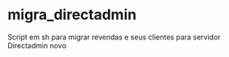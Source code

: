 # migra_directadmin
Script em sh para migrar revendas e seus clientes para servidor Directadmin novo
